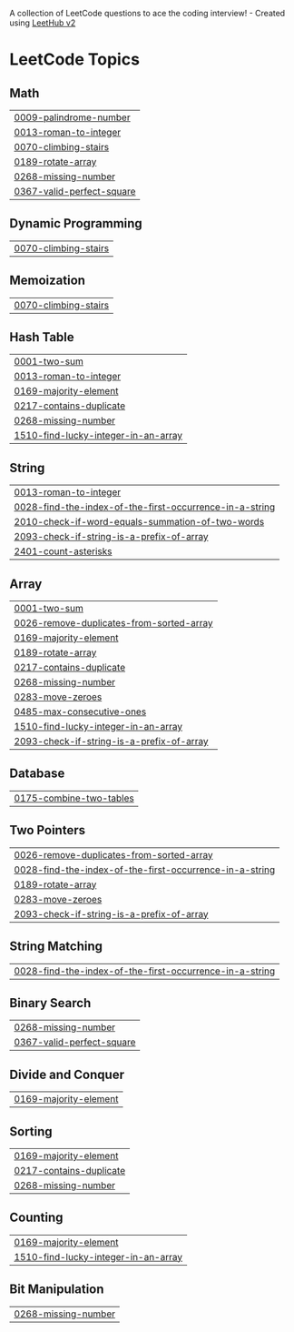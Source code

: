 A collection of LeetCode questions to ace the coding interview! - Created using [LeetHub v2](https://github.com/arunbhardwaj/LeetHub-2.0)
<!---LeetCode Topics Start-->
# LeetCode Topics
## Math
|  |
| ------- |
| [0009-palindrome-number](https://github.com/SriramV1212/LeetCode/tree/master/0009-palindrome-number) |
| [0013-roman-to-integer](https://github.com/SriramV1212/LeetCode/tree/master/0013-roman-to-integer) |
| [0070-climbing-stairs](https://github.com/SriramV1212/LeetCode/tree/master/0070-climbing-stairs) |
| [0189-rotate-array](https://github.com/SriramV1212/LeetCode/tree/master/0189-rotate-array) |
| [0268-missing-number](https://github.com/SriramV1212/LeetCode/tree/master/0268-missing-number) |
| [0367-valid-perfect-square](https://github.com/SriramV1212/LeetCode/tree/master/0367-valid-perfect-square) |
## Dynamic Programming
|  |
| ------- |
| [0070-climbing-stairs](https://github.com/SriramV1212/LeetCode/tree/master/0070-climbing-stairs) |
## Memoization
|  |
| ------- |
| [0070-climbing-stairs](https://github.com/SriramV1212/LeetCode/tree/master/0070-climbing-stairs) |
## Hash Table
|  |
| ------- |
| [0001-two-sum](https://github.com/SriramV1212/LeetCode/tree/master/0001-two-sum) |
| [0013-roman-to-integer](https://github.com/SriramV1212/LeetCode/tree/master/0013-roman-to-integer) |
| [0169-majority-element](https://github.com/SriramV1212/LeetCode/tree/master/0169-majority-element) |
| [0217-contains-duplicate](https://github.com/SriramV1212/LeetCode/tree/master/0217-contains-duplicate) |
| [0268-missing-number](https://github.com/SriramV1212/LeetCode/tree/master/0268-missing-number) |
| [1510-find-lucky-integer-in-an-array](https://github.com/SriramV1212/LeetCode/tree/master/1510-find-lucky-integer-in-an-array) |
## String
|  |
| ------- |
| [0013-roman-to-integer](https://github.com/SriramV1212/LeetCode/tree/master/0013-roman-to-integer) |
| [0028-find-the-index-of-the-first-occurrence-in-a-string](https://github.com/SriramV1212/LeetCode/tree/master/0028-find-the-index-of-the-first-occurrence-in-a-string) |
| [2010-check-if-word-equals-summation-of-two-words](https://github.com/SriramV1212/LeetCode/tree/master/2010-check-if-word-equals-summation-of-two-words) |
| [2093-check-if-string-is-a-prefix-of-array](https://github.com/SriramV1212/LeetCode/tree/master/2093-check-if-string-is-a-prefix-of-array) |
| [2401-count-asterisks](https://github.com/SriramV1212/LeetCode/tree/master/2401-count-asterisks) |
## Array
|  |
| ------- |
| [0001-two-sum](https://github.com/SriramV1212/LeetCode/tree/master/0001-two-sum) |
| [0026-remove-duplicates-from-sorted-array](https://github.com/SriramV1212/LeetCode/tree/master/0026-remove-duplicates-from-sorted-array) |
| [0169-majority-element](https://github.com/SriramV1212/LeetCode/tree/master/0169-majority-element) |
| [0189-rotate-array](https://github.com/SriramV1212/LeetCode/tree/master/0189-rotate-array) |
| [0217-contains-duplicate](https://github.com/SriramV1212/LeetCode/tree/master/0217-contains-duplicate) |
| [0268-missing-number](https://github.com/SriramV1212/LeetCode/tree/master/0268-missing-number) |
| [0283-move-zeroes](https://github.com/SriramV1212/LeetCode/tree/master/0283-move-zeroes) |
| [0485-max-consecutive-ones](https://github.com/SriramV1212/LeetCode/tree/master/0485-max-consecutive-ones) |
| [1510-find-lucky-integer-in-an-array](https://github.com/SriramV1212/LeetCode/tree/master/1510-find-lucky-integer-in-an-array) |
| [2093-check-if-string-is-a-prefix-of-array](https://github.com/SriramV1212/LeetCode/tree/master/2093-check-if-string-is-a-prefix-of-array) |
## Database
|  |
| ------- |
| [0175-combine-two-tables](https://github.com/SriramV1212/LeetCode/tree/master/0175-combine-two-tables) |
## Two Pointers
|  |
| ------- |
| [0026-remove-duplicates-from-sorted-array](https://github.com/SriramV1212/LeetCode/tree/master/0026-remove-duplicates-from-sorted-array) |
| [0028-find-the-index-of-the-first-occurrence-in-a-string](https://github.com/SriramV1212/LeetCode/tree/master/0028-find-the-index-of-the-first-occurrence-in-a-string) |
| [0189-rotate-array](https://github.com/SriramV1212/LeetCode/tree/master/0189-rotate-array) |
| [0283-move-zeroes](https://github.com/SriramV1212/LeetCode/tree/master/0283-move-zeroes) |
| [2093-check-if-string-is-a-prefix-of-array](https://github.com/SriramV1212/LeetCode/tree/master/2093-check-if-string-is-a-prefix-of-array) |
## String Matching
|  |
| ------- |
| [0028-find-the-index-of-the-first-occurrence-in-a-string](https://github.com/SriramV1212/LeetCode/tree/master/0028-find-the-index-of-the-first-occurrence-in-a-string) |
## Binary Search
|  |
| ------- |
| [0268-missing-number](https://github.com/SriramV1212/LeetCode/tree/master/0268-missing-number) |
| [0367-valid-perfect-square](https://github.com/SriramV1212/LeetCode/tree/master/0367-valid-perfect-square) |
## Divide and Conquer
|  |
| ------- |
| [0169-majority-element](https://github.com/SriramV1212/LeetCode/tree/master/0169-majority-element) |
## Sorting
|  |
| ------- |
| [0169-majority-element](https://github.com/SriramV1212/LeetCode/tree/master/0169-majority-element) |
| [0217-contains-duplicate](https://github.com/SriramV1212/LeetCode/tree/master/0217-contains-duplicate) |
| [0268-missing-number](https://github.com/SriramV1212/LeetCode/tree/master/0268-missing-number) |
## Counting
|  |
| ------- |
| [0169-majority-element](https://github.com/SriramV1212/LeetCode/tree/master/0169-majority-element) |
| [1510-find-lucky-integer-in-an-array](https://github.com/SriramV1212/LeetCode/tree/master/1510-find-lucky-integer-in-an-array) |
## Bit Manipulation
|  |
| ------- |
| [0268-missing-number](https://github.com/SriramV1212/LeetCode/tree/master/0268-missing-number) |
<!---LeetCode Topics End-->